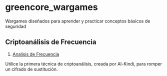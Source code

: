 # greencore_wargames
Wargames diseñados para aprender y practicar conceptos básicos de seguridad

## Criptoanálisis de Frecuencia

1. [Analisis de Frecuencia](https://github.com/fede2cr/greencore_wargames/tree/master/ataque_frecuencia)

Utilice la primera técnica de criptoanálisis, creada por Al-Kindi, para romper un cifrado de sustitución.
